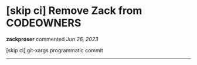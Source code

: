 # [skip ci] Remove Zack from CODEOWNERS

**zackproser** commented *Jun 26, 2023*

[skip ci] git-xargs programmatic commit
<br />
***


